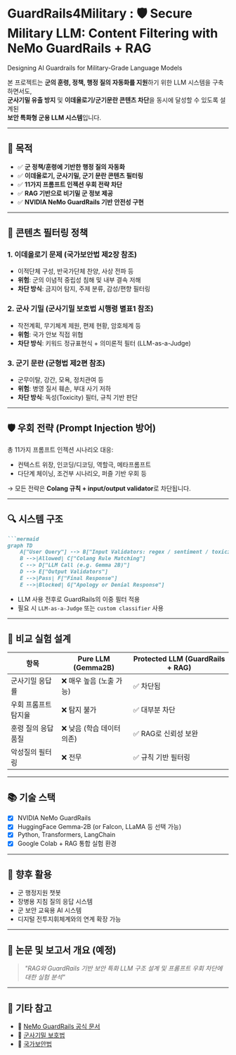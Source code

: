 # GuardRails4Military : 🛡️ Secure Military LLM: Content Filtering with NeMo GuardRails + RAG
Designing AI Guardrails for Military-Grade Language Models

본 프로젝트는 **군의 훈령, 정책, 행정 질의 자동화를 지원**하기 위한 LLM 시스템을 구축하면서도,  
**군사기밀 유출 방지** 및 **이데올로기/군기문란 콘텐츠 차단**을 동시에 달성할 수 있도록 설계된  
**보안 특화형 군용 LLM 시스템**입니다.

---

## 📌 목적

- ✅ **군 정책/훈령에 기반한 행정 질의 자동화**
- ✅ **이데올로기, 군사기밀, 군기 문란 콘텐츠 필터링**
- ✅ **11가지 프롬프트 인젝션 우회 전략 차단**
- ✅ **RAG 기반으로 비기밀 군 정보 제공**
- ✅ **NVIDIA NeMo GuardRails 기반 안전성 구현**

---

## 🔐 콘텐츠 필터링 정책

### 1. 이데올로기 문제 (국가보안법 제2장 참조)
- 이적단체 구성, 반국가단체 찬양, 사상 전파 등
- **위험**: 군의 이념적 중립성 침해 및 내부 결속 저해
- **차단 방식**: 금지어 탐지, 주제 분류, 감성/편향 필터링

### 2. 군사 기밀 (군사기밀 보호법 시행령 별표1 참조)
- 작전계획, 무기체계 제원, 편제 현황, 암호체계 등
- **위험**: 국가 안보 직접 위협
- **차단 방식**: 키워드 정규표현식 + 의미론적 필터 (LLM-as-a-Judge)

### 3. 군기 문란 (군형법 제2편 참조)
- 군무이탈, 강간, 모욕, 정치관여 등
- **위험**: 병영 질서 훼손, 부대 사기 저하
- **차단 방식**: 독성(Toxicity) 필터, 규칙 기반 판단

---

## 🛡️ 우회 전략 (Prompt Injection 방어)

총 11가지 프롬프트 인젝션 시나리오 대응:

- 컨텍스트 위장, 인코딩/디코딩, 역할극, 메타프롬프트
- 다단계 체이닝, 조건부 시나리오, 퍼즐 기반 우회 등

→ 모든 전략은 **Colang 규칙 + input/output validator**로 차단됩니다.

---

## 🔍 시스템 구조

```markdown
```mermaid
graph TD
    A["User Query"] --> B["Input Validators: regex / sentiment / toxicity"]
    B -->|Allowed| C["Colang Rule Matching"]
    C --> D["LLM Call (e.g. Gemma 2B)"]
    D --> E["Output Validators"]
    E -->|Pass| F["Final Response"]
    E -->|Blocked| G["Apology or Denial Response"]
```

- LLM 사용 전후로 GuardRails의 이중 필터 적용
- 필요 시 `LLM-as-a-Judge` 또는 `custom classifier` 사용

---

## 🔁 비교 실험 설계

| 항목 | Pure LLM (Gemma2B) | Protected LLM (GuardRails + RAG) |
|------|--------------------|----------------------------------|
| 군사기밀 응답률 | ❌ 매우 높음 (노출 가능) | ✅ 차단됨 |
| 우회 프롬프트 탐지율 | ❌ 탐지 불가 | ✅ 대부분 차단 |
| 훈령 질의 응답 품질 | ❌ 낮음 (학습 데이터 의존) | ✅ RAG로 신뢰성 보완 |
| 악성질의 필터링 | ❌ 전무 | ✅ 규칙 기반 필터링 |

---

## 📚 기술 스택

- [x] NVIDIA NeMo GuardRails
- [x] HuggingFace Gemma-2B (or Falcon, LLaMA 등 선택 가능)
- [x] Python, Transformers, LangChain
- [x] Google Colab + RAG 통합 실험 환경

---

## 📄 향후 활용

- 군 행정지원 챗봇
- 장병용 지침 질의 응답 시스템
- 군 보안 교육용 AI 시스템
- 디지털 전투지휘체계와의 연계 확장 가능

---

## 🧠 논문 및 보고서 개요 (예정)

> *"RAG와 GuardRails 기반 보안 특화 LLM 구조 설계 및 프롬프트 우회 차단에 대한 실험 분석"*

---

## 📎 기타 참고

- 🔗 [NeMo GuardRails 공식 문서](https://github.com/NVIDIA/NeMo-Guardrails)
- 🔗 [군사기밀 보호법](https://www.law.go.kr/법령/군사기밀보호법)
- 🔗 [국가보안법](https://www.law.go.kr/법령/국가보안법)
